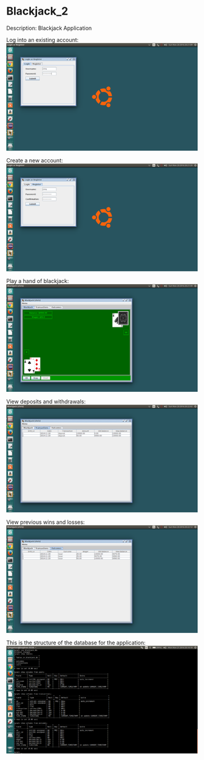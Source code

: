 # Blackjack_2
Description: Blackjack Application

Log into an existing account:
![Alt text](./src/screenshots/login.png?raw=true "Login")

Create a new account:
![Alt text](./src/screenshots/register.png?raw=true "Register")

Play a hand of blackjack:
![Alt text](./src/screenshots/blackjack.png?raw=true "Blackjack")

View deposits and withdrawals:
![Alt text](./src/screenshots/transactions.png?raw=true "Transactions")

View previous wins and losses:
![Alt text](./src/screenshots/outcomes.png?raw=true "Outcomes")

This is the structure of the database for the application:
![Alt text](./src/screenshots/tables.png?raw=true "Tables")
